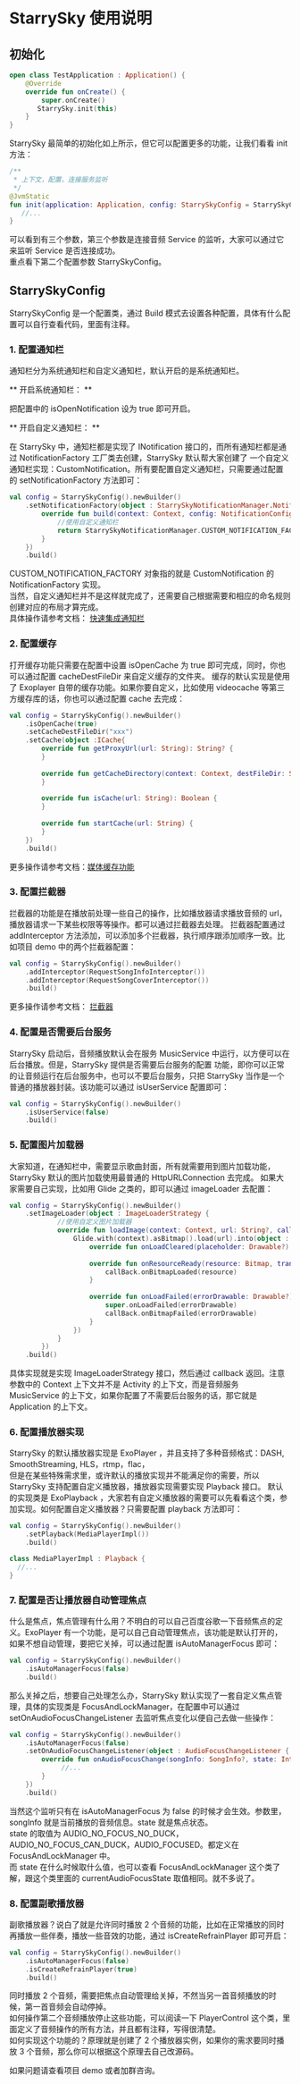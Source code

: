 # StarrySky 使用说明

## 初始化

```kotlin
open class TestApplication : Application() {
    @Override
    override fun onCreate() {
        super.onCreate()
       StarrySky.init(this)
    }
}
```
StarrySky 最简单的初始化如上所示，但它可以配置更多的功能，让我们看看 init 方法：
```kotlin
/**
 * 上下文，配置，连接服务监听
 */
@JvmStatic
fun init(application: Application, config: StarrySkyConfig = StarrySkyConfig(), connection: ServiceConnection? = null) {
   //...
}
```
可以看到有三个参数，第三个参数是连接音频 Service 的监听，大家可以通过它来监听 Service 是否连接成功。  
重点看下第二个配置参数 StarrySkyConfig。

## StarrySkyConfig
StarrySkyConfig 是一个配置类，通过 Build 模式去设置各种配置，具体有什么配置可以自行查看代码，里面有注释。

### 1. 配置通知栏

通知栏分为系统通知栏和自定义通知栏，默认开启的是系统通知栏。

** 开启系统通知栏： ** 

把配置中的 isOpenNotification 设为 true 即可开启。

** 开启自定义通知栏： ** 

在 StarrySky 中，通知栏都是实现了 INotification 接口的，而所有通知栏都是通过 NotificationFactory 工厂类去创建，StarrySky 默认帮大家创建了
一个自定义通知栏实现：CustomNotification。所有要配置自定义通知栏，只需要通过配置的 setNotificationFactory 方法即可：
```kotlin
val config = StarrySkyConfig().newBuilder()
    .setNotificationFactory(object : StarrySkyNotificationManager.NotificationFactory {
        override fun build(context: Context, config: NotificationConfig?): INotification {
            //使用自定义通知栏
            return StarrySkyNotificationManager.CUSTOM_NOTIFICATION_FACTORY.build(context, config)
        }
    })
    .build()
```

CUSTOM_NOTIFICATION_FACTORY 对象指的就是 CustomNotification 的 NotificationFactory 实现。  
当然，自定义通知栏并不是这样就完成了，还需要自己根据需要和相应的命名规则创建对应的布局才算完成。  
具体操作请参考文档： [快速集成通知栏](https://github.com/lizixian18/MusicLibrary/blob/StarrySkyJava/readme/快速集成通知栏.md)

### 2. 配置缓存
打开缓存功能只需要在配置中设置 isOpenCache 为 true 即可完成，同时，你也可以通过配置 cacheDestFileDir 来自定义缓存的文件夹。
缓存的默认实现是使用了 Exoplayer 自带的缓存功能。如果你要自定义，比如使用 videocache 等第三方缓存库的话，你也可以通过配置 cache 去完成：
```kotlin
val config = StarrySkyConfig().newBuilder()
    .isOpenCache(true)
    .setCacheDestFileDir("xxx")
    .setCache(object :ICache{
        override fun getProxyUrl(url: String): String? {
        }
    
        override fun getCacheDirectory(context: Context, destFileDir: String?): File? {
        }
    
        override fun isCache(url: String): Boolean {
        }
    
        override fun startCache(url: String) {
        }
    })
    .build()
```
更多操作请参考文档：[媒体缓存功能](https://github.com/lizixian18/MusicLibrary/blob/StarrySkyJava/readme/媒体缓存功能.md)

### 3. 配置拦截器
拦截器的功能是在播放前处理一些自己的操作，比如播放器请求播放音频的 url，播放器请求一下某些权限等等操作。都可以通过拦截器去处理。
拦截器配置通过 addInterceptor 方法添加，可以添加多个拦截器，执行顺序跟添加顺序一致。比如项目 demo 中的两个拦截器配置：
```kotlin
val config = StarrySkyConfig().newBuilder()
    .addInterceptor(RequestSongInfoInterceptor())
    .addInterceptor(RequestSongCoverInterceptor())
    .build()
```
更多操作请参考文档： [拦截器](https://github.com/lizixian18/MusicLibrary/blob/StarrySkyJava/readme/拦截器.md)

### 4. 配置是否需要后台服务
StarrySky 启动后，音频播放默认会在服务 MusicService 中运行，以方便可以在后台播放。但是，StarrySky 提供是否需要后台服务的配置
功能，即你可以正常的让音频运行在后台服务中，也可以不要后台服务，只把 StarrySky 当作是一个普通的播放器封装。该功能可以通过
isUserService 配置即可：
```kotlin
val config = StarrySkyConfig().newBuilder()
    .isUserService(false)
    .build()
```

### 5. 配置图片加载器
大家知道，在通知栏中，需要显示歌曲封面，所有就需要用到图片加载功能，StarrySky 默认的图片加载使用最普通的 HttpURLConnection 去完成。
如果大家需要自己实现，比如用 Glide 之类的，即可以通过 imageLoader 去配置：
```kotlin
val config = StarrySkyConfig().newBuilder()
    .setImageLoader(object : ImageLoaderStrategy {
            //使用自定义图片加载器
            override fun loadImage(context: Context, url: String?, callBack: ImageLoaderCallBack) {
                Glide.with(context).asBitmap().load(url).into(object : CustomTarget<Bitmap?>() {
                    override fun onLoadCleared(placeholder: Drawable?) {}
    
                    override fun onResourceReady(resource: Bitmap, transition: Transition<in Bitmap?>?) {
                        callBack.onBitmapLoaded(resource)
                    }
    
                    override fun onLoadFailed(errorDrawable: Drawable?) {
                        super.onLoadFailed(errorDrawable)
                        callBack.onBitmapFailed(errorDrawable)
                    }
                })
            }
        })
    .build()
```
具体实现就是实现 ImageLoaderStrategy 接口，然后通过 callback 返回。注意参数中的 Context 上下文并不是 Activity 的上下文，而是音频服务
MusicService 的上下文，如果你配置了不需要后台服务的话，那它就是 Application 的上下文。

### 6. 配置播放器实现
StarrySky 的默认播放器实现是 ExoPlayer ，并且支持了多种音频格式：DASH, SmoothStreaming, HLS，rtmp，flac，  
但是在某些特殊需求里，或许默认的播放实现并不能满足你的需要，所以 StarrySky 支持配置自定义播放器，播放器实现需要实现 Playback 接口。
默认的实现类是 ExoPlayback ，大家若有自定义播放器的需要可以先看看这个类，参加实现。如何配置自定义播放器？只需要配置 playback 方法即可：
```kotlin
val config = StarrySkyConfig().newBuilder()
    .setPlayback(MediaPlayerImpl())
    .build()

class MediaPlayerImpl : Playback {
  //...
}
```

### 7. 配置是否让播放器自动管理焦点
什么是焦点，焦点管理有什么用？不明白的可以自己百度谷歌一下音频焦点的定义。ExoPlayer 有一个功能，是可以自己自动管理焦点，该功能是默认打开的，
如果不想自动管理，要把它关掉，可以通过配置 isAutoManagerFocus 即可：
```kotlin
val config = StarrySkyConfig().newBuilder()
    .isAutoManagerFocus(false) 
    .build()
```
那么关掉之后，想要自己处理怎么办，StarrySky 默认实现了一套自定义焦点管理，具体的实现类是 FocusAndLockManager，在配置中可以通过 setOnAudioFocusChangeListener 
去监听焦点变化以便自己去做一些操作：
```kotlin
val config = StarrySkyConfig().newBuilder()
    .isAutoManagerFocus(false)
    .setOnAudioFocusChangeListener(object : AudioFocusChangeListener {
        override fun onAudioFocusChange(songInfo: SongInfo?, state: Int) {
             //...
        }
    })
    .build()
```
当然这个监听只有在 isAutoManagerFocus 为 false 的时候才会生效。参数里，songInfo 就是当前播放的音频信息。state 就是焦点状态。  
state 的取值为 AUDIO_NO_FOCUS_NO_DUCK，AUDIO_NO_FOCUS_CAN_DUCK，AUDIO_FOCUSED。都定义在 FocusAndLockManager 中。  
而 state 在什么时候取什么值，也可以查看 FocusAndLockManager 这个类了解，跟这个类里面的 currentAudioFocusState 取值相同。就不多说了。

### 8. 配置副歌播放器
副歌播放器？说白了就是允许同时播放 2 个音频的功能，比如在正常播放的同时再播放一些伴奏，播放一些音效的功能，通过 isCreateRefrainPlayer 即可开启：
```kotlin
val config = StarrySkyConfig().newBuilder()
    .isAutoManagerFocus(false)
    .isCreateRefrainPlayer(true)
    .build()
```
同时播放 2 个音频，需要把焦点自动管理给关掉，不然当另一首音频播放的时候，第一首音频会自动停掉。  
如何操作第二个音频播放停止这些功能，可以阅读一下 PlayerControl 这个类，里面定义了音频操作的所有方法，并且都有注释，写得很清楚。  
如何实现这个功能的？原理就是创建了 2 个播放器实例，如果你的需求要同时播放 3 个音频，那么你可以根据这个原理去自己改源码。


 
如果问题请查看项目 demo 或者加群咨询。
